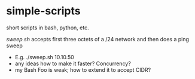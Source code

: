 # simple-scripts
short scripts in bash, python, etc.

*sweep.sh* accepts first three octets of a /24 network and then does a ping sweep
* E.g. ./sweep.sh 10.10.50
* any ideas how to make it faster? Concurrency?
* my Bash Foo is weak; how to extend it to accept CIDR?
